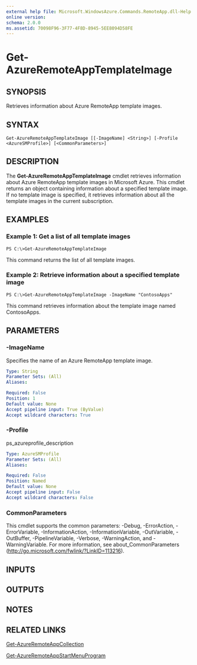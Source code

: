```yaml
---
external help file: Microsoft.WindowsAzure.Commands.RemoteApp.dll-Help.xml
online version: 
schema: 2.0.0
ms.assetid: 70098F96-3F77-4F8D-8945-5EE8094D58FE
---
```


# Get-AzureRemoteAppTemplateImage

## SYNOPSIS
Retrieves information about Azure RemoteApp template images.

## SYNTAX

```
Get-AzureRemoteAppTemplateImage [[-ImageName] <String>] [-Profile <AzureSMProfile>] [<CommonParameters>]
```

## DESCRIPTION
The **Get-AzureRemoteAppTemplateImage** cmdlet retrieves information about Azure RemoteApp template images in Microsoft Azure.
This cmdlet returns an object containing information about a specified template image.
If no template image is specified, it retrieves information about all the template images in the current subscription.

## EXAMPLES

### Example 1: Get a list of all template images
```
PS C:\>Get-AzureRemoteAppTemplateImage
```

This command returns the list of all template images.

### Example 2: Retrieve information about a specified template image
```
PS C:\>Get-AzureRemoteAppTemplateImage -ImageName "ContosoApps"
```

This command retrieves information about the template image named ContosoApps.

## PARAMETERS

### -ImageName
Specifies the name of an Azure RemoteApp template image.

```yaml
Type: String
Parameter Sets: (All)
Aliases: 

Required: False
Position: 1
Default value: None
Accept pipeline input: True (ByValue)
Accept wildcard characters: True
```

### -Profile
ps_azureprofile_description

```yaml
Type: AzureSMProfile
Parameter Sets: (All)
Aliases: 

Required: False
Position: Named
Default value: None
Accept pipeline input: False
Accept wildcard characters: False
```

### CommonParameters
This cmdlet supports the common parameters: -Debug, -ErrorAction, -ErrorVariable, -InformationAction, -InformationVariable, -OutVariable, -OutBuffer, -PipelineVariable, -Verbose, -WarningAction, and -WarningVariable. For more information, see about_CommonParameters (http://go.microsoft.com/fwlink/?LinkID=113216).

## INPUTS

## OUTPUTS

## NOTES

## RELATED LINKS

[Get-AzureRemoteAppCollection](./Get-AzureRemoteAppCollection.md)

[Get-AzureRemoteAppStartMenuProgram](./Get-AzureRemoteAppStartMenuProgram.md)


